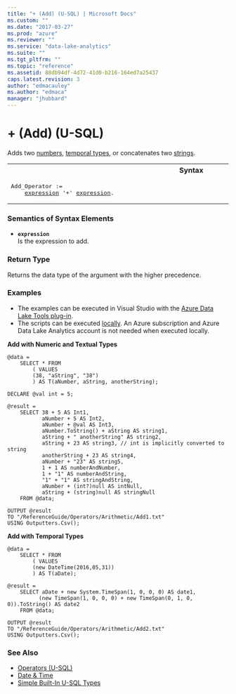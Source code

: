 ```yaml
---
title: "+ (Add) (U-SQL) | Microsoft Docs"
ms.custom: ""
ms.date: "2017-03-27"
ms.prod: "azure"
ms.reviewer: ""
ms.service: "data-lake-analytics"
ms.suite: ""
ms.tgt_pltfrm: ""
ms.topic: "reference"
ms.assetid: 88db94df-4d72-41d0-b216-164ed7a25437
caps.latest.revision: 3
author: "edmacauley"
ms.author: "edmaca"
manager: "jhubbard"
---
```

# + (Add) (U-SQL)
Adds two [numbers](numeric-types-and-literals.md), [temporal types](temporal-types-and-literals.md), or concatenates two [strings](textual-types-and-literals.md).

<table><th>Syntax</th><tr><td><pre>
Add_Operator :=                                                                                          
    <a href="#expr">expression</a> '+' <a href="#expr">expression</a>.
</pre></td></tr></table>

  
### Semantics of Syntax Elements    
-   <a name="expr"></a>**`expression`**  
Is the expression to add. 

### Return Type
Returns the data type of the argument with the higher precedence.


### Examples   
- The examples can be executed in Visual Studio with the [Azure Data Lake Tools plug-in](https://www.microsoft.com/download/details.aspx?id=49504).  
- The scripts can be executed [locally](https://docs.microsoft.com/azure/data-lake-analytics/data-lake-analytics-data-lake-tools-get-started#run-u-sql-locally).  An Azure subscription and Azure Data Lake Analytics account is not needed when executed locally.

**Add with Numeric and Textual Types**   
```
@data = 
    SELECT * FROM 
        ( VALUES
        (38, "aString", "38")
        ) AS T(aNumber, aString, anotherString);

DECLARE @val int = 5;

@result =
    SELECT 38 + 5 AS Int1,
           aNumber + 5 AS Int2,
           aNumber + @val AS Int3,
           aNumber.ToString() + aString AS string1,
           aString + " anotherString" AS string2,
           aString + 23 AS string3, // int is implicitly converted to string
           anotherString + 23 AS string4,
           aNumber + "23" AS string5,   
           1 + 1 AS numberAndNumber,
           1 + "1" AS numberAndString,
           "1" + "1" AS stringAndString,
           aNumber + (int?)null AS intNull,
           aString + (string)null AS stringNull
    FROM @data;

OUTPUT @result
TO "/ReferenceGuide/Operators/Arithmetic/Add1.txt"
USING Outputters.Csv();
```

**Add with Temporal Types**   
```
@data = 
    SELECT * FROM 
        ( VALUES
        (new DateTime(2016,05,31))
        ) AS T(aDate);

@result =
    SELECT aDate + new System.TimeSpan(1, 0, 0, 0) AS date1,
          (new TimeSpan(1, 0, 0, 0) + new TimeSpan(0, 1, 0, 0)).ToString() AS date2
    FROM @data;

OUTPUT @result
TO "/ReferenceGuide/Operators/Arithmetic/Add2.txt"
USING Outputters.Csv();
```

### See Also
* [Operators (U-SQL)](operators-u-sql.md)
* [Date & Time](csharp-functions-and-operators-u-sql.md#DateTime)
* [Simple Built-In U-SQL Types](simple-built-in-u-sql-types.md)

